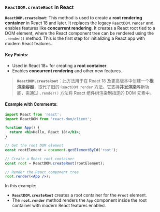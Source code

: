 ### `ReactDOM.createRoot` in React

**`ReactDOM.createRoot`**: This method is used to create a **root rendering container** in React 18 and later. It replaces the legacy `ReactDOM.render` and enables features like **concurrent rendering**. It creates a React root tied to a DOM element, where the React component tree can be rendered using the `.render()` method. This is the first step for initializing a React app with modern React features.

<audio src="..\..\mp3/__`ReactDOM.cre.mp3"></audio>

#### Key Points:
- Used in React 18+ for creating a **root container**.
- Enables **concurrent rendering** and other new features.

> **`ReactDOM.createRoot`**：此方法用于在 React 18 及更高版本中创建一个**根渲染容器**，取代了旧的 `ReactDOM.render` 方法。它支持**并发渲染**等新功能，需通过 `.render()` 方法将 React 组件树渲染到指定的 DOM 元素中。
>
> <audio src="..\..\mp3/ReactDOM.create.mp3"></audio>

#### Example with Comments:

<audio src="..\..\mp3/这段代码展示了 React 1.mp3"></audio>

<audio src="..\..\mp3/This code demon (3).mp3"></audio>

```jsx
import React from 'react';
import ReactDOM from 'react-dom/client';

function App() {
  return <h1>Hello, React 18!</h1>;
}

// Get the root DOM element
const rootElement = document.getElementById('root');

// Create a React root container
const root = ReactDOM.createRoot(rootElement);

// Render the React component tree
root.render(<App />);
```

In this example:
- **`ReactDOM.createRoot`** creates a root container for the `#root` element.
- The **`root.render`** method renders the `App` component inside the root container with modern React features enabled.